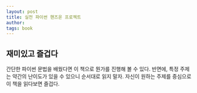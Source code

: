 ```yaml
---
layout: post
title: 실전 파이썬 핸즈온 프로젝트
author: 
tags: book
---
```


## 재미있고 즐겁다

간단한 파이썬 문법을 배웠다면 이 책으로 뭔가를 진행해 볼 수 있다. 반면에, 특정 주제는 약간의 난이도가 있을 수 있으니 순서대로 읽지 말자. 자신이 원하는 주제를 중심으로 이 책을 읽다보면 즐겁다.